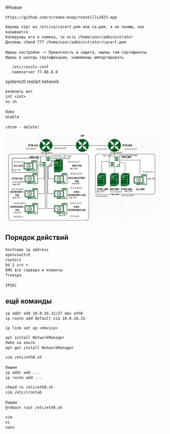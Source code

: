 #Новое

```
https://github.com/screamo-boop/reaskills2023-app
```

```
Берешь серт из /etc/ca/cacert.pem или ca.pem, я не понмю, как называется
Копируешь его в хомяка, то есть /home/user/administrator
Делаешь chmod 777 /home/user/administrator/cacert.pem

Идешь настройки -> Приватность и защита, ищешь там сертификаты
Идешь в центры сертификации, нажимаешь импортировать
```


```
   /etc/resolv.conf
   nameserver 77.88.8.8
```

systemctl restart network

```
включить инт
int <int>
no sh

Либо
enable

cdrom - delete!
```

![Alt text](image1.jpg)

## Порядок действий
```
hostname ip address
openvswitch
routers
bd 2 srv + 
DNS все сервера и клиенты
freeipa

IPSEC
```
## ещё команды
```
ip addr add 10.0.10.32/27 dev eth0
ip route add default via 10.0.10.31
```

```
ip link set up <device>
```

```
apt install NetworkManager
Либо на альте
apt-get install NetworkManager

```

```
vim /etc/eth0.sh

Пишем
ip addr add ...
ip route add ...
```

```
chmod +x /etc/eth0.sh
vim /etc/crontab

Пишем
@reboot root /etc/eth0.sh

```

```
vim 
vi
nano
```
